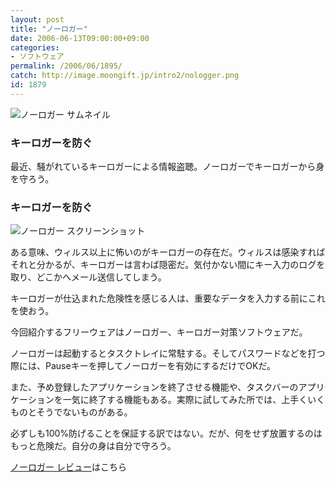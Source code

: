 ```yaml
---
layout: post
title: "ノーロガー"
date: 2006-06-13T09:00:00+09:00
categories:
- ソフトウェア
permalink: /2006/06/1895/
catch: http://image.moongift.jp/intro2/nologger.png
id: 1879
---
```

 ![ノーロガー サムネイル](http://image.moongift.jp/intro2/nologger.t.png "ノーロガー サムネイル")
  

### キーロガーを防ぐ
  
最近、騒がれているキーロガーによる情報盗聴。ノーロガーでキーロガーから身を守ろう。  
<!--more-->  

### キーロガーを防ぐ
  

![ノーロガー スクリーンショット](http://image.moongift.jp/intro2/nologger.png "ノーロガー スクリーンショット")

  

ある意味、ウィルス以上に怖いのがキーロガーの存在だ。ウィルスは感染すればそれと分かるが、キーロガーは言わば隠密だ。気付かない間にキー入力のログを取り、どこかへメール送信してしまう。

  

キーロガーが仕込まれた危険性を感じる人は、重要なデータを入力する前にこれを使おう。

  

今回紹介するフリーウェアはノーロガー、キーロガー対策ソフトウェアだ。

  

ノーロガーは起動するとタスクトレイに常駐する。そしてパスワードなどを打つ際には、Pauseキーを押してノーロガーを有効にするだけでOKだ。

  

また、予め登録したアプリケーションを終了させる機能や、タスクバーのアプリケーションを一気に終了する機能もある。実際に試してみた所では、上手くいくものとそうでないものがある。

  

必ずしも100%防げることを保証する訳ではない。だが、何をせず放置するのはもっと危険だ。自分の身は自分で守ろう。

  

[ノーロガー レビュー](http://fw.moongift.jp/review/i-1897.html)はこちら


